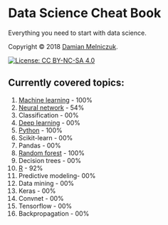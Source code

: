 # Data Science Cheat Book

Everything you need to start with data science.

Copyright © 2018 [Damian Melniczuk](https://data.melniczuk.eu).

[![License: CC BY-NC-SA 4.0](https://img.shields.io/badge/License-CC%20BY--NC--SA%204.0-blue.svg)](LICENSE)

## Currently covered topics:
 1. [Machine learning](data/machine-learning.md) 	- 100%
 2. [Neural network](data/neural-network.md) 		- 54%
 3. Classification 	- 00%
 4. [Deep learning](data/deep-learning.md)	 	- 00%
 5. [Python](data/python.md)				- 100%
 6. Scikit-learn	- 00%
 7. Pandas		- 00%
 8. [Random forest](data/random-forest.md)		- 100%
 9. Decision trees	- 00%
 10. [R](data/r.md)					- 92%
 11. Predictive modeling- 00%
 12. Data mining	- 00%
 13. Keras		- 00%
 14. Convnet		- 00%
 15. Tensorflow		- 00%
 16. Backpropagation	- 00%
